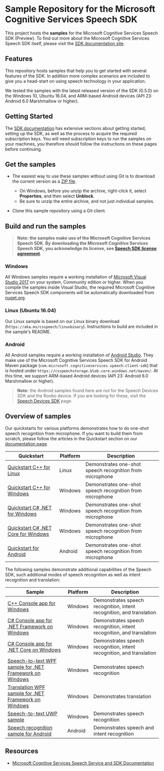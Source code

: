 # Sample Repository for the Microsoft Cognitive Services Speech SDK

This project hosts the **samples** for the Microsoft Cognitive Services Speech SDK (Preview). To find out more about the Microsoft Cognitive Services Speech SDK itself, please visit the [SDK documentation site](https://aka.ms/csspeech).

## Features

This repository hosts samples that help you to get started with several features of the SDK.
In addition more complex scenarios are included to give you a head-start on using speech technology in your application.

We tested the samples with the latest released version of the SDK (0.5.0) on the Windows 10, Ubuntu 16.04, and ARM-based Android devices (API 23: Android 6.0 Marshmallow or higher).

## Getting Started

The [SDK documentation](https://aka.ms/csspeech) has extensive sections about getting started, setting up the SDK, as well as the process to acquire the required subscription keys. You will need subscription keys to run the samples on your machines, you therefore should follow the instructions on these pages before continuing.

## Get the samples

* The easiest way to use these samples without using Git is to download the current version as a [ZIP file](https://github.com/Azure-Samples/cognitive-services-speech-sdk/archive/master.zip).

  * On Windows, before you unzip the archive, right-click it, select **Properties**, and then select **Unblock**.
  * Be sure to unzip the entire archive, and not just individual samples.

* Clone this sample repository using a Git client.

## Build and run the samples

> **Note: the samples make use of the Microsoft Cognitive Services Speech SDK.
> By downloading the Microsoft Cognitive Services Speech SDK, you acknowledge its license, see [Speech SDK license agreement](https://aka.ms/csspeech/license).**

### Windows

All Windows samples require a working installation of [Microsoft Visual Studio 2017](https://www.visualstudio.com/) on your system, Community edition or higher.
When you compile the samples inside Visual Studio, the required Microsoft Cognitive Services Speech SDK components will be automatically downloaded from [nuget.org](https://aka.ms/nuget).

### Linux (Ubuntu 16.04)

Our Linux sample is based on our Linux binary download (`https://aka.ms/csspeech/linuxbinary`).
Instructions to build are included in the sample's README.

### Android

All Android samples require a working installation of [Android Studio](https://developer.android.com/studio/).
They make use of the Microsoft Cognitive Services Speech SDK for Android Maven package (`com.microsoft.cognitiveservices.speech:client-sdk`) that is hosted under `https://csspeechstorage.blob.core.windows.net/maven/`.
At this time, we support ARM-based Android devices (API 23: Android 6.0 Marshmallow or higher).

> **Note:**
> the Android samples found here are *not* for the Speech Devices SDK and the Roobo device.
> If you are looking for these, visit the [Speech Devices SDK](https://docs.microsoft.com/azure/cognitive-services/speech-service/speech-devices-sdk) page.

## Overview of samples

Our quickstarts for various platforms demonstrates how to do one-shot speech recognition from microphone.
If you want to build them from scratch, please follow the articles in the Quickstart section on our [documentation page](https://aka.ms/csspeech).

| Quickstart                                                                                                  | Platform | Description                                                          |
| ---                                                                                                         | ---      | ---                                                                  |
| [Quickstart C++ for Linux](./quickstart/cpp-linux/)                                                         | Linux    | Demonstrates one-shot speech recognition from microphone             |
| [Quickstart C++ for Windows](./quickstart/cpp-windows/)                                                     | Windows  | Demonstrates one-shot speech recognition from microphone             |
| [Quickstart C# .NET for Windows](./quickstart/csharp-dotnet-windows/)                                       | Windows  | Demonstrates one-shot speech recognition from microphone             |
| [Quickstart C# .NET Core for Windows](./quickstart/csharp-dotnetcore-windows/)                              | Windows  | Demonstrates one-shot speech recognition from microphone             |
| [Quickstart for Android](./quickstart/java-android/)                                                        | Android  | Demonstrates one-shot speech recognition from microphone             |

The following samples demonstrate additional capabilities of the Speech SDK, such additional modes of speech recognition as well as intent recognition and translation:

| Sample                                                                                                      | Platform | Description                                                          |
| ---                                                                                                         | ---      | ---                                                                  |
| [C++ Console app for Windows](./samples/cpp/windows/console)                                                | Windows  | Demonstrates speech recognition, intent recognition, and translation |
| [C# Console app for .NET Framework on Windows](./samples/csharp/dotnet-windows/console)                     | Windows  | Demonstrates speech recognition, intent recognition, and translation |
| [C# Console app for .NET Core on Windows](./samples/csharp/dotnetcore-windows/console)                      | Windows  | Demonstrates speech recognition, intent recognition, and translation |
| [Speech-to-text WPF sample for .NET Framework on Windows](./samples/csharp/dotnet-windows/speechtotext-wpf) | Windows  | Demonstrates speech recognition |
| [Translation WPF sample for .NET Framework on Windows](./samples/csharp/dotnet-windows/translation-wpf)     | Windows  | Demonstrates translation |
| [Speech-to-text UWP sample](./samples/csharp/uwp/speechtotext-uwp)                                          | Windows  | Demonstrates speech recognition |
| [Speech recognition sample for Android](./samples/java/android/sdkdemo)                                     | Android  | Demonstrates speech and intent recognition |

## Resources

- [Microsoft Cognitive Services Speech Service and SDK Documentation](https://aka.ms/csspeech)
